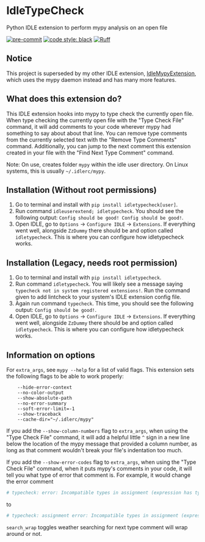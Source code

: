 # IdleTypeCheck
Python IDLE extension to perform mypy analysis on an open file

<!-- BADGIE TIME -->

[![pre-commit](https://img.shields.io/badge/pre--commit-enabled-brightgreen?logo=pre-commit)](https://github.com/pre-commit/pre-commit)
[![code style: black](https://img.shields.io/badge/code_style-black-000000.svg)](https://github.com/psf/black)
[![Ruff](https://img.shields.io/endpoint?url=https://raw.githubusercontent.com/astral-sh/ruff/main/assets/badge/v2.json)](https://github.com/astral-sh/ruff)

<!-- END BADGIE TIME -->

## Notice
This project is superseded by my other IDLE extension,
[IdleMypyExtension](https://github.com/CoolCat467/idlemypyextension), which
uses the mypy daemon instead and has many more features.

## What does this extension do?
This IDLE extension hooks into mypy to type check the currently
open file. When type checking the currently open file with the
"Type Check File" command, it will add comments to your code wherever
mypy had something to say about about that line. You can remove type
comments from the currently selected text with the "Remove Type Comments"
command.
Additionally, you can jump to the next comment this extension created in
your file with the "Find Next Type Comment" command.

Note: On use, creates folder `mypy` within the idle user directory.
On Linux systems, this is usually `~/.idlerc/mypy`.

## Installation (Without root permissions)
1) Go to terminal and install with `pip install idletypecheck[user]`.
2) Run command `idleuserextend; idletypecheck`. You should see the following
output: `Config should be good! Config should be good!`.
3) Open IDLE, go to `Options` -> `Configure IDLE` -> `Extensions`.
If everything went well, alongside `ZzDummy` there should be and
option called `idletypecheck`. This is where you can configure how
idletypecheck works.

## Installation (Legacy, needs root permission)
1) Go to terminal and install with `pip install idletypecheck`.
2) Run command `idletypecheck`. You will likely see a message saying
`typecheck not in system registered extensions!`. Run the command
given to add lintcheck to your system's IDLE extension config file.
3) Again run command `typecheck`. This time, you should see the following
output: `Config should be good!`.
4) Open IDLE, go to `Options` -> `Configure IDLE` -> `Extensions`.
If everything went well, alongside `ZzDummy` there should be and
option called `idletypecheck`. This is where you can configure how
idletypecheck works.


## Information on options
For `extra_args`, see `mypy --help` for a list of valid flags.
This extension sets the following flags to be able to work properly:
```
    --hide-error-context
    --no-color-output
    --show-absolute-path
    --no-error-summary
    --soft-error-limit=-1
    --show-traceback
    --cache-dir="~/.idlerc/mypy"
```

If you add the `--show-column-numbers` flag to `extra_args`, when using the
"Type Check File" command, it will add a helpful little `^` sign
in a new line below the location of the mypy message that provided a column
number, as long as that comment wouldn't break your file's indentation too much.

If you add the `--show-error-codes` flag to `extra_args`, when using the
"Type Check File" command, when it puts mypy's comments in your code, it will
tell you what type of error that comment is. For example, it would change the
error comment
```python
# typecheck: error: Incompatible types in assignment (expression has type "str", variable has type "int")
```
to
```python
# typecheck: assignment error: Incompatible types in assignment (expression has type "str", variable has type "int")
```

`search_wrap` toggles weather searching for next type comment will wrap
around or not.
